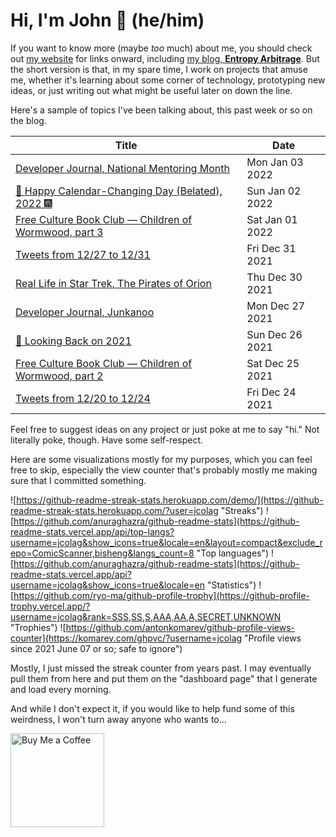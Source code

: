 # Hi, I'm John 👋 (he/him)

If you want to know more (maybe *too* much) about me, you should check out [my website](https://john.colagioia.net/) for links onward, including [my blog, **Entropy Arbitrage**](https://john.colagioia.net/blog).  But the short version is that, in my spare time, I work on projects that amuse me, whether it's learning about some corner of technology, prototyping new ideas, or just writing out what might be useful later on down the line.

Here's a sample of topics I've been talking about, this past week or so on the blog.

|Title|Date|
|-----|-------|
|[Developer Journal, National Mentoring Month](https://john.colagioia.net/blog/2022/01/03/mentor.html)|Mon Jan 03 2022|
|[🍾 Happy Calendar-Changing Day (Belated), 2022 🎆](https://john.colagioia.net/blog/2022/01/02/hny2022.html)|Sun Jan 02 2022|
|[Free Culture Book Club — Children of Wormwood, part 3](https://john.colagioia.net/blog/2022/01/01/wormwood-3.html)|Sat Jan 01 2022|
|[Tweets from 12/27 to 12/31](https://john.colagioia.net/blog/media/2021/12/31/week.html)|Fri Dec 31 2021|
|[Real Life in Star Trek, The Pirates of Orion](https://john.colagioia.net/blog/2021/12/30/orion.html)|Thu Dec 30 2021|
|[Developer Journal, Junkanoo](https://john.colagioia.net/blog/2021/12/27/junkanoo.html)|Mon Dec 27 2021|
|[🔭 Looking Back on 2021](https://john.colagioia.net/blog/2021/12/26/review-2021.html)|Sun Dec 26 2021|
|[Free Culture Book Club — Children of Wormwood, part 2](https://john.colagioia.net/blog/2021/12/25/wormwood-2.html)|Sat Dec 25 2021|
|[Tweets from 12/20 to 12/24](https://john.colagioia.net/blog/media/2021/12/24/week.html)|Fri Dec 24 2021|

Feel free to suggest ideas on any project or just poke at me to say "hi." Not literally poke, though. Have some self-respect.

Here are some visualizations mostly for my purposes, which you can feel free to skip, especially the view counter that's probably mostly me making sure that I committed something.

![https://github-readme-streak-stats.herokuapp.com/demo/](https://github-readme-streak-stats.herokuapp.com/?user=jcolag "Streaks")
![https://github.com/anuraghazra/github-readme-stats](https://github-readme-stats.vercel.app/api/top-langs?username=jcolag&show_icons=true&locale=en&layout=compact&exclude_repo=ComicScanner,bisheng&langs_count=8 "Top languages")
![https://github.com/anuraghazra/github-readme-stats](https://github-readme-stats.vercel.app/api?username=jcolag&show_icons=true&locale=en "Statistics")
![https://github.com/ryo-ma/github-profile-trophy](https://github-profile-trophy.vercel.app/?username=jcolag&rank=SSS,SS,S,AAA,AA,A,SECRET,UNKNOWN "Trophies")
![https://github.com/antonkomarev/github-profile-views-counter](https://komarev.com/ghpvc/?username=jcolag "Profile views since 2021 June 07 or so; safe to ignore")

Mostly, I just missed the streak counter from years past.  I may eventually pull them from here and put them on the "dashboard page" that I generate and load every morning.

And while I don't expect it, if you would like to help fund some of this weirdness, I won't turn away anyone who wants to...

[<img src="https://cdn.buymeacoffee.com/buttons/v2/default-yellow.png" alt="Buy Me a Coffee" width="150px"/>](https://www.buymeacoffee.com/jcolag)

